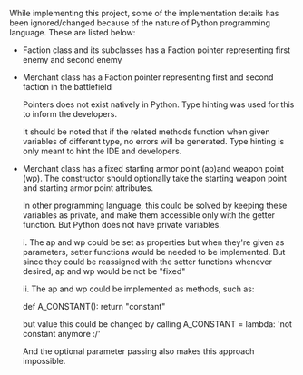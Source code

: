   While implementing this project, some of the
implementation details has been ignored/changed because of the nature of Python programming language. These are listed below:

-  Faction class and its subclasses has a Faction pointer representing first enemy and second enemy
-  Merchant class has a Faction pointer representing first and second faction in the battlefield

	Pointers does not exist natively in Python. Type hinting was
	used for this to inform the developers.
	
	It should be noted that if the related methods function when
	given variables of different type, no errors will be generated. 
	Type hinting is only meant to hint the IDE and developers.


  

-  Merchant class has a fixed starting armor point (ap)and weapon point (wp). The constructor should optionally take the starting weapon point and starting armor point attributes.

	In other programming language, this could be solved by
	keeping these variables as private, and make them accessible
	only with the getter function. But Python does not have
	private variables.
	

	i. The ap and wp could be set as properties but when they're
	given as parameters, setter functions would be needed to be
	implemented. But since they could be reassigned with the setter
	functions whenever desired, ap and wp would be not be "fixed"


	ii. The ap and wp could be implemented as methods, such as:

	def A_CONSTANT():
    			return "constant" 

	but value this could be changed by calling
	A_CONSTANT = lambda: 'not constant anymore :/'
	
	And the optional parameter passing also makes this
	approach impossible.



